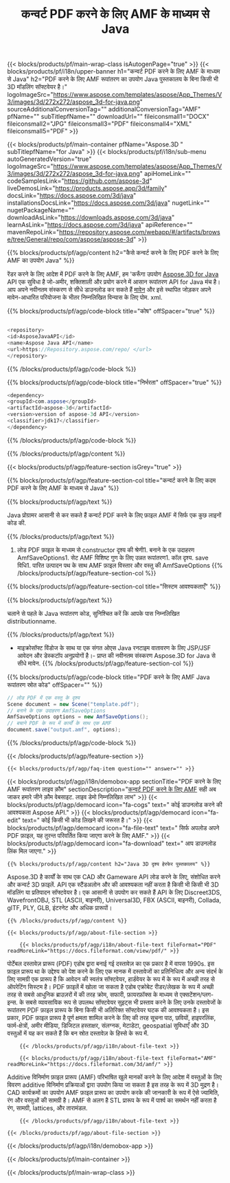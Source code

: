 ﻿---
title: कन्वर्ट PDF करने के लिए AMF के माध्यम से Java 
url: /hi/java/conversion/pdf-to-amf/ 
description: नमूना Java रूपांतरण के लिए कोड PDF प्रारूप करने के लिए AMF फ़ाइल. उपयोग इस उदाहरण कोड कन्वर्ट करने के लिए PDF करने के लिए AMF के भीतर किसी भी वेब या डेस्कटॉप Java आधारित आवेदन है।
---
{{< blocks/products/pf/main-wrap-class isAutogenPage="true" >}}
{{< blocks/products/pf/i18n/upper-banner h1="कन्वर्ट PDF करने के लिए AMF के माध्यम से Java" h2="PDF करने के लिए AMF रूपांतरण का उपयोग Java पुस्तकालय के बिना किसी भी 3D मॉडलिंग सॉफ्टवेयर है।" logoImageSrc="https://www.aspose.com/templates/aspose/App_Themes/V3/images/3d/272x272/aspose_3d-for-java.png" sourceAdditionalConversionTag="" additionalConversionTag="AMF" pfName="" subTitlepfName="" downloadUrl="" fileiconsmall1="DOCX" fileiconsmall2="JPG" fileiconsmall3="PDF" fileiconsmall4="XML" fileiconsmall5="PDF" >}}

{{< blocks/products/pf/main-container pfName="Aspose.3D " subTitlepfName="for Java" >}}
{{< blocks/products/pf/i18n/sub-menu autoGeneratedVersion="true" logoImageSrc="https://www.aspose.com/templates/aspose/App_Themes/V3/images/3d/272x272/aspose_3d-for-java.png" apiHomeLink="" codeSamplesLink="https://github.com/aspose-3d" liveDemosLink="https://products.aspose.app/3d/family" docsLink="https://docs.aspose.com/3d/java" installationsDocsLink="https://docs.aspose.com/3d/java" nugetLink="" nugetPackageName="" downloadAsLink="https://downloads.aspose.com/3d/java" learnAsLink="https://docs.aspose.com/3d/java" apiReference="" mavenRepoLink="https://repository.aspose.com/webapp/#/artifacts/browse/tree/General/repo/com/aspose/aspose-3d" >}}

{{% blocks/products/pf/agp/content h2="कैसे कन्वर्ट करने के लिए PDF करने के लिए AMF का उपयोग Java" %}}

 रेंडर करने के लिए आदेश में PDF करने के लिए AMF, हम 'करूँगा उपयोग
 [Aspose.3D for Java](https://products.aspose.com/3d/java) 
 API एक सुविधा है जो-अमीर, शक्तिशाली और प्रयोग करने में आसान रूपांतरण API for Java मंच है। आप अपने नवीनतम संस्करण से सीधे डाउनलोड कर सकते हैं
 [मावेन](https://repository.aspose.com/webapp/#/artifacts/browse/tree/General/repo/com/aspose/aspose-3d) 
 और इसे स्थापित जोड़कर अपने मावेन-आधारित परियोजना के भीतर निम्नलिखित विन्यास के लिए पोम. xml.

{{% blocks/products/pf/agp/code-block title="कोष" offSpacer="true" %}}

```cs

<repository>
<id>AsposeJavaAPI</id>
<name>Aspose Java API</name>
<url>https://Repository.aspose.com/repo/ </url>
</repository>


```

{{% /blocks/products/pf/agp/code-block %}}

{{% blocks/products/pf/agp/code-block title="निर्भरता" offSpacer="true" %}}

```cs
<dependency>
<groupId>com.aspose</groupId>
<artifactId>aspose-3d</artifactId>
<version>version of aspose-3d API</version>
<classifier>jdk17</classifier>
</dependency>


```

{{% /blocks/products/pf/agp/code-block %}}

{{% /blocks/products/pf/agp/content %}}

{{< blocks/products/pf/agp/feature-section isGrey="true" >}}

{{% blocks/products/pf/agp/feature-section-col title="कन्वर्ट करने के लिए कदम PDF करने के लिए AMF के माध्यम से Java" %}}

{{% blocks/products/pf/agp/text %}}

 Java प्रोग्रामर आसानी से कर सकते हैं कन्वर्ट PDF करने के लिए फ़ाइल AMF में सिर्फ एक कुछ लाइनों कोड की.

{{% /blocks/products/pf/agp/text %}}

1. लोड PDF फ़ाइल के माध्यम से constructor दृश्य की श्रेणी1. बनाने के एक उदाहरण AmfSaveOptions1. सेट AMF विशिष्ट गुण के लिए उन्नत रूपांतरण1. कॉल दृश्य. save विधि1. पारित उत्पादन पथ के साथ AMF फ़ाइल विस्तार और वस्तु की AmfSaveOptions
{{% /blocks/products/pf/agp/feature-section-col %}}

{{% blocks/products/pf/agp/feature-section-col title="सिस्टम आवश्यकताएँ" %}}

{{% blocks/products/pf/agp/text %}}

 चलाने से पहले के Java रूपांतरण कोड, सुनिश्चित करें कि आपके पास निम्नलिखित distributionname.

{{% /blocks/products/pf/agp/text %}}

- माइक्रोसॉफ्ट विंडोज के साथ या एक संगत ओएस Java रनटाइम वातावरण के लिए JSP/JSF आवेदन और डेस्कटॉप अनुप्रयोगों है।- प्राप्त की नवीनतम संस्करण Aspose.3D for Java से सीधे मावेन.
{{% /blocks/products/pf/agp/feature-section-col %}}

{{% blocks/products/pf/agp/code-block title="PDF करने के लिए AMF Java रूपांतरण स्रोत कोड" offSpacer="" %}}

```cs
// लोड PDF में एक वस्तु के दृश्य 
Scene document = new Scene("template.pdf");
// बनाने के एक उदाहरण AmfSaveOptions 
AmfSaveOptions options = new AmfSaveOptions();
// बचाने PDF के रूप में कार्यों के साथ एक AMF 
document.save("output.amf", options);   


```

{{% /blocks/products/pf/agp/code-block %}}

{{< /blocks/products/pf/agp/feature-section >}}

    {{< blocks/products/pf/agp/faq-item question="" answer="" >}}
 

<!-- aboutfile Starts -->

{{< blocks/products/pf/agp/i18n/demobox-app sectionTitle="PDF करने के लिए AMF रूपांतरण लाइव क़ौम" sectionDescription="[कन्वर्ट PDF करने के लिए AMF](https://products.aspose.app/3d/conversion/pdf-to-amf) सही अब जाकर हमारे जीने क़ौम वेबसाइट. लाइव डेमो निम्नलिखित लाभ" >}}
        {{< blocks/products/pf/agp/democard icon="fa-cogs" text=" कोई डाउनलोड करने की आवश्यकता Aspose API." >}}
        {{< blocks/products/pf/agp/democard icon="fa-edit" text=" कोई किसी भी कोड लिखने की जरूरत है।" >}}
        {{< blocks/products/pf/agp/democard icon="fa-file-text" text=" सिर्फ अपलोड अपने PDF फ़ाइल, यह तुरन्त परिवर्तित किया जाएगा करने के लिए AMF." >}}
        {{< blocks/products/pf/agp/democard icon="fa-download" text=" आप डाउनलोड लिंक मिल जाएगा." >}}

    {{% blocks/products/pf/agp/content h2="Java 3D दृश्य हेरफेर पुस्तकालय" %}}

 Aspose.3D है कार्यों के साथ एक CAD और Gameware API लोड करने के लिए, संशोधित करने और कन्वर्ट 3D फ़ाइलें. API एक स्टैंडअलोन और की आवश्यकता नहीं करता है किसी भी किसी भी 3D मॉडलिंग या प्रतिपादन सॉफ्टवेयर है। एक आसानी से उपयोग कर सकते हैं API के लिए Discreet3DS, WavefrontOBJ, STL (ASCII, बाइनरी), Universal3D, FBX (ASCII, बाइनरी), Collada, glTF, PLY, GLB, इंटरनेट और अधिक प्रारूपों। 



    {{% /blocks/products/pf/agp/content %}}

    {{< blocks/products/pf/agp/about-file-section >}}

        {{< blocks/products/pf/agp/i18n/about-file-text fileFormat="PDF" readMoreLink="https://docs.fileformat.com/view/pdf/" >}}

पोर्टेबल दस्तावेज़ प्रारूप (PDF) एडोब द्वारा बनाई गई दस्तावेज़ का एक प्रकार है में वापस 1990s. इस फ़ाइल प्रारूप था के उद्देश्य को पेश करने के लिए एक मानक में दस्तावेजों का प्रतिनिधित्व और अन्य संदर्भ के लिए सामग्री एक प्रारूप है कि आवेदन की स्वतंत्र सॉफ्टवेयर, हार्डवेयर के रूप में के रूप में अच्छी तरह से ऑपरेटिंग सिस्टम है। PDF फ़ाइलें में खोला जा सकता है एडोब एक्रोबेट रीडर/लेखक के रूप में अच्छी तरह से सबसे आधुनिक ब्राउज़रों में की तरह क्रोम, सफारी, फ़ायरफ़ॉक्स के माध्यम से एक्सटेंशन/प्लग-इन्स. के सबसे व्यावसायिक रूप से उपलब्ध सॉफ्टवेयर सुइट्स भी प्रस्ताव करने के लिए उनके दस्तावेजों के रूपांतरण PDF फ़ाइल प्रारूप के बिना किसी भी अतिरिक्त सॉफ्टवेयर घटक की आवश्यकता है। इस प्रकार, PDF फ़ाइल प्रारूप है पूर्ण क्षमता शामिल करने के लिए की तरह सूचना पाठ, छवियों, हाइपरलिंक, फार्म-क्षेत्रों, अमीर मीडिया, डिजिटल हस्ताक्षर, संलग्नक, मेटाडेटा, geospatial सुविधाएँ और 3D वस्तुओं में यह कर सकते हैं कि बन स्रोत दस्तावेज़ के हिस्से के रूप में.

        {{< /blocks/products/pf/agp/i18n/about-file-text >}}

        {{< blocks/products/pf/agp/i18n/about-file-text fileFormat="AMF" readMoreLink="https://docs.fileformat.com/3d/amf/" >}}

Additive विनिर्माण फ़ाइल प्रारूप (AMF) परिभाषित खुले मानकों करने के लिए आदेश में वस्तुओं के लिए विवरण additive विनिर्माण प्रक्रियाओं द्वारा उपयोग किया जा सकता है इस तरह के रूप में 3D मुद्रण है। CAD कार्यक्रमों का उपयोग AMF फ़ाइल प्रारूप का उपयोग करके की जानकारी के रूप में ऐसे ज्यामिति, रंग और वस्तुओं की सामग्री है। AMF से अलग है STL प्रारूप के रूप में पार्श्व का समर्थन नहीं करता है रंग, सामग्री, lattices, और तारामंडल.

        {{< /blocks/products/pf/agp/i18n/about-file-text >}}

    {{< /blocks/products/pf/agp/about-file-section >}}

{{< /blocks/products/pf/agp/i18n/demobox-app >}}

<!-- aboutfile Ends -->


{{< /blocks/products/pf/main-container >}}
    
{{< /blocks/products/pf/main-wrap-class >}}